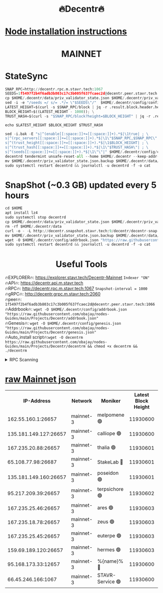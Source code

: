 <h1 align="center"> 🔥Decentr🔥</h1>

[Node installation instructions](https://github.com/obajay/nodes-Guides/tree/main/Projects/Decentr)
=
<h1 align="center"> MAINNET</h1>

# StateSync
```python
SNAP_RPC=http://decentr.rpc.m.stavr.tech:1067
SEEDS=1f5497f2b4f6adb3b803c17c3b005f637fcaec2d@decentr.peer.stavr.tech:1066
cp $HOME/.decentr/data/priv_validator_state.json $HOME/.decentr/priv_validator_state.json.backup
sed -i -e "/seeds =/ s/= .*/= \"$SEEDS\"/"  $HOME/.decentr/config/config.toml
LATEST_HEIGHT=$(curl -s $SNAP_RPC/block | jq -r .result.block.header.height); \
BLOCK_HEIGHT=$((LATEST_HEIGHT - 1000)); \
TRUST_HASH=$(curl -s "$SNAP_RPC/block?height=$BLOCK_HEIGHT" | jq -r .result.block_id.hash)

echo $LATEST_HEIGHT $BLOCK_HEIGHT $TRUST_HASH

sed -i.bak -E "s|^(enable[[:space:]]+=[[:space:]]+).*$|\1true| ; \
s|^(rpc_servers[[:space:]]+=[[:space:]]+).*$|\1\"$SNAP_RPC,$SNAP_RPC\"| ; \
s|^(trust_height[[:space:]]+=[[:space:]]+).*$|\1$BLOCK_HEIGHT| ; \
s|^(trust_hash[[:space:]]+=[[:space:]]+).*$|\1\"$TRUST_HASH\"| ; \
s|^(seeds[[:space:]]+=[[:space:]]+).*$|\1\"\"|" $HOME/.decentr/config/config.toml
decentrd tendermint unsafe-reset-all --home $HOME/.decentr --keep-addr-book
mv $HOME/.decentr/priv_validator_state.json.backup $HOME/.decentr/data/priv_validator_state.json
sudo systemctl restart decentrd && journalctl -u decentrd -f -o cat
```
# SnapShot (~0.3 GB) updated every 5 hours
```python
cd $HOME
apt install lz4
sudo systemctl stop decentrd
cp $HOME/.decentr/data/priv_validator_state.json $HOME/.decentr/priv_validator_state.json.backup
rm -rf $HOME/.decentr/data
curl -o - -L http://decentr.snapshot.stavr.tech:9/decentr/decentr-snap.tar.lz4 | lz4 -c -d - | tar -x -C $HOME/.decentr --strip-components 2
mv $HOME/.decentr/priv_validator_state.json.backup $HOME/.decentr/data/priv_validator_state.json
wget -O $HOME/.decentr/config/addrbook.json "https://raw.githubusercontent.com/obajay/nodes-Guides/main/Projects/Decentr/addrbook.json"
sudo systemctl restart decentrd && journalctl -u decentrd -f -o cat
```

 <h1 align="center"> Useful Tools</h1>

🔥EXPLORER🔥:     https://explorer.stavr.tech/Decentr-Mainnet        `Indexer "ON"` \
🔥API🔥:          https://decentr.api.m.stavr.tech \
🔥RPC🔥:          http://decentr.rpc.m.stavr.tech:1067              `Snapshot-interval = 1000` \
🔥gRPC🔥:         http://decentr.grpc.m.stavr.tech:2060 \
🔥peer🔥:         `1f5497f2b4f6adb3b803c17c3b005f637fcaec2d@decentr.peer.stavr.tech:1066` \
🔥Addrbook🔥:  `wget -O $HOME/.decentr/config/addrbook.json "https://raw.githubusercontent.com/obajay/nodes-Guides/main/Projects/Decentr/addrbook.json"` \
🔥Genesis🔥:  `wget -O $HOME/.decentr/config/genesis.json "https://raw.githubusercontent.com/obajay/nodes-Guides/main/Projects/Decentr/genesis.json"` \
🔥Auto_install script🔥:`wget -O decentrm https://raw.githubusercontent.com/obajay/nodes-Guides/main/Projects/Decentr/decentrm && chmod +x decentrm && ./decentrm`

<details>
<summary>RPC Scanning</summary>

<h2 align="center"> We scan nodes in real time every 4 hours. And we provide the final result of RPC endpoints.
We cannot influence the operation of these nodes in any way. </h2>


```python
If Voting Power is higher than 0 --> then the Node is a validator of the network and may be subject to attack and be a potential threat to the chain.
```
```python
We marked such validators with a red symbol
```

</details>

[raw Mainnet json](https://rpc-check.decentrm.stavr.tech/decentrm/rpc-decentrm-result.json)
=



<table><tr><th>IP-Address</th><th>Network</th><th>Moniker</th><th>Latest Block Height</th><th>Earliest Block Height</th><th>Catching Up</th><th>Tx Index</th><th>Voting Power</th><th>Scan Time</th></tr><tr><td>162.55.160.1:26657</td><td>mainnet-3</td><td>melpomene 🟢</td><td>11930600</td><td>1688950</td><td>False</td><td>on</td><td>0</td><td>2023-12-12T09:32:34.601821074UTC</td></tr><tr><td>135.181.149.127:26657</td><td>mainnet-3</td><td>calliope 🟢</td><td>11930600</td><td>1688950</td><td>False</td><td>on</td><td>0</td><td>2023-12-12T09:32:35.023370284UTC</td></tr><tr><td>167.235.20.88:26657</td><td>mainnet-3</td><td>thalia 🟢</td><td>11930601</td><td>1688950</td><td>False</td><td>on</td><td>0</td><td>2023-12-12T09:32:40.735305895UTC</td></tr><tr><td>65.108.77.98:26687</td><td>mainnet-3</td><td>StakeLab 🔴</td><td>11930601</td><td>1688950</td><td>False</td><td>on</td><td>5272468</td><td>2023-12-12T09:32:41.085213138UTC</td></tr><tr><td>135.181.149.160:26657</td><td>mainnet-3</td><td>poseidon 🟢</td><td>11930601</td><td>1688950</td><td>False</td><td>on</td><td>0</td><td>2023-12-12T09:32:43.721705808UTC</td></tr><tr><td>95.217.209.39:26657</td><td>mainnet-3</td><td>terpsichore 🟢</td><td>11930602</td><td>1688950</td><td>False</td><td>on</td><td>0</td><td>2023-12-12T09:32:48.234303572UTC</td></tr><tr><td>167.235.25.46:26657</td><td>mainnet-3</td><td>ares 🟢</td><td>11930603</td><td>1688950</td><td>False</td><td>on</td><td>0</td><td>2023-12-12T09:32:50.595137767UTC</td></tr><tr><td>167.235.18.78:26657</td><td>mainnet-3</td><td>zeus 🟢</td><td>11930603</td><td>1688950</td><td>False</td><td>on</td><td>0</td><td>2023-12-12T09:32:50.837104869UTC</td></tr><tr><td>167.235.25.45:26657</td><td>mainnet-3</td><td>euterpe 🟢</td><td>11930603</td><td>1688950</td><td>False</td><td>on</td><td>0</td><td>2023-12-12T09:32:53.142953545UTC</td></tr><tr><td>159.69.189.120:26657</td><td>mainnet-3</td><td>hermes 🟢</td><td>11930603</td><td>1688950</td><td>False</td><td>on</td><td>0</td><td>2023-12-12T09:32:53.417666902UTC</td></tr><tr><td>95.168.173.33:12657</td><td>mainnet-3</td><td>%{name}% 🔴</td><td>11930600</td><td>8964001</td><td>False</td><td>on</td><td>4161916</td><td>2023-12-12T09:32:36.200319837UTC</td></tr><tr><td>66.45.246.166:1067</td><td>mainnet-3</td><td>STAVR-Service 🟢</td><td>11930600</td><td>11928001</td><td>False</td><td>on</td><td>0</td><td>2023-12-12T09:32:35.642781131UTC</td></tr></table>